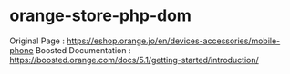 # orange-store-php-dom

Original Page : https://eshop.orange.jo/en/devices-accessories/mobile-phone
Boosted Documentation : https://boosted.orange.com/docs/5.1/getting-started/introduction/
